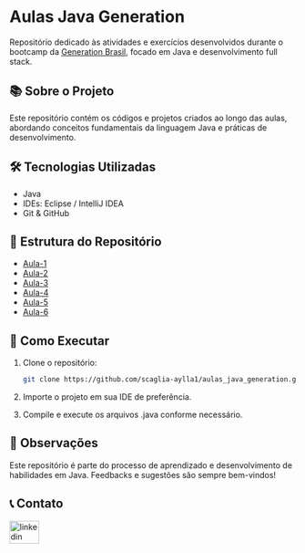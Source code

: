# Aulas Java Generation

Repositório dedicado às atividades e exercícios desenvolvidos durante o bootcamp da [Generation Brasil](https://brazil.generation.org/), focado em Java e desenvolvimento full stack.

## 📚 Sobre o Projeto

Este repositório contém os códigos e projetos criados ao longo das aulas, abordando conceitos fundamentais da linguagem Java e práticas de desenvolvimento.

## 🛠️ Tecnologias Utilizadas

- Java
- IDEs: Eclipse / IntelliJ IDEA
- Git & GitHub

## 📂 Estrutura do Repositório

- [Aula-1](https://github.com/scaglia-aylla1/aulas_java_generation/tree/main/aula_01-helloWorld)
- [Aula-2](https://github.com/scaglia-aylla1/aulas_java_generation/tree/main/aula_02)
- [Aula-3](https://github.com/scaglia-aylla1/aulas_java_generation/tree/main/aula_03)
- [Aula-4](https://github.com/scaglia-aylla1/aulas_java_generation/tree/main/aula_04)
- [Aula-5](https://github.com/scaglia-aylla1/aulas_java_generation/tree/main/aula_05)
- [Aula-6](https://github.com/scaglia-aylla1/aulas_java_generation/tree/main/aula_06)



## 🚀 Como Executar

1. Clone o repositório:
   
   ```bash
   git clone https://github.com/scaglia-aylla1/aulas_java_generation.git

3. Importe o projeto em sua IDE de preferência.
4. Compile e execute os arquivos .java conforme necessário.

## 📌 Observações
Este repositório é parte do processo de aprendizado e desenvolvimento de habilidades em Java. Feedbacks e sugestões são sempre bem-vindos!

## 📞 Contato
<div align="left">
  <a href="https://www.linkedin.com/in/aylla-scaglia/" target="_blank">
    <img src="https://raw.githubusercontent.com/maurodesouza/profile-readme-generator/master/src/assets/icons/social/linkedin/default.svg" width="52" height="40" alt="linkedin logo"  />
  </a>
</div>
